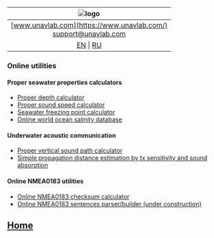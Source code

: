 
| ![logo](https://ucnl.github.io/documentation/sm_logo.png) |
| :---: |
| [www.unavlab.com](https://www.unavlab.com/) <br/> [support@unavlab.com](mailto:support@unavlab.com) |
| [EN](README.md) \| [RU](README_RU.md) |

### Online utilities
#### Proper seawater properties calculators
* [Proper depth calculator](https://alekunderwater.github.io/proper_depth_calculator.html)
* [Proper sound speed calculator ](https://alekunderwater.github.io/proper_speed_of_sound_calculator.html)
* [Seawater freezing point calculator](https://alekunderwater.github.io/seawater_freezing_point_calculator.html)
* [Online world ocean salinity database](https://alekunderwater.github.io/world_salinity_db.html)

#### Underwater acoustic communication
* [Proper vertical sound path calculator](https://alekunderwater.github.io/proper_vsound_distance_calculator.html)
* [Simple propagation distance estimation by tx sensitivity and sound absorption](https://alekunderwater.github.io/simple_prop_distance_estimation.html)

#### Online NMEA0183 utilities
* [Online NMEA0183 checksum calculator](https://alekunderwater.github.io/nmea0183_checksum_calculator.html)
* [Online NMEA0183 sentences parser/builder (under construction)](https://ucnl.github.io/Docs/)


## [Home](README.md)
